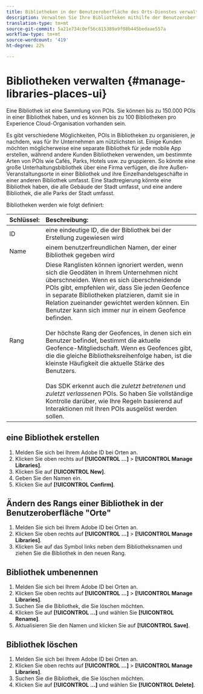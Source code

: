 ```yaml
---
title: Bibliotheken in der Benutzeroberfläche des Orts-Dienstes verwalten
description: Verwalten Sie Ihre Bibliotheken mithilfe der Benutzeroberfläche des Orte-Dienstes.
translation-type: tm+mt
source-git-commit: 5a21e734c0ef56c815389a9f08b445bedaae557a
workflow-type: tm+mt
source-wordcount: '419'
ht-degree: 22%

---
```



# Bibliotheken verwalten {#manage-libraries-places-ui}

Eine Bibliothek ist eine Sammlung von POIs. Sie können bis zu 150.000 POIs in einer Bibliothek haben, und es können bis zu 100 Bibliotheken pro Experience Cloud-Organisation vorhanden sein.

Es gibt verschiedene Möglichkeiten, POIs in Bibliotheken zu organisieren, je nachdem, was für Ihr Unternehmen am nützlichsten ist. Einige Kunden möchten möglicherweise eine separate Bibliothek für jede mobile App erstellen, während andere Kunden Bibliotheken verwenden, um bestimmte Arten von POIs wie Cafés, Parks, Hotels usw. zu gruppieren. So könnte eine große Unterhaltungsbibliothek über eine Firma verfügen, die ihre Außen-Veranstaltungsorte in einer Bibliothek und ihre Einzelhandelsgeschäfte in einer anderen Bibliothek umfasst. Eine Stadtregierung könnte eine Bibliothek haben, die alle Gebäude der Stadt umfasst, und eine andere Bibliothek, die alle Parks der Stadt umfasst.

Bibliotheken werden wie folgt definiert:

| Schlüssel: | Beschreibung: |
| :--- | :--- |
| ID | eine eindeutige ID, die der Bibliothek bei der Erstellung zugewiesen wird |
| Name | einem benutzerfreundlichen Namen, der einer Bibliothek gegeben wird |
| Rang | Diese Ranglisten können ignoriert werden, wenn sich die Geodäten in Ihrem Unternehmen nicht überschneiden. Wenn es sich überschneidende POIs gibt, empfehlen wir, dass Sie jeden Geofence in separate Bibliotheken platzieren, damit sie in Relation zueinander gewichtet werden können. Ein Benutzer kann sich immer nur in einem Geofence befinden. <br><br>Der höchste Rang der Geofences, in denen sich ein Benutzer befindet, bestimmt die aktuelle Geofence-Mitgliedschaft. Wenn es Geofences gibt, die die gleiche Bibliotheksreihenfolge haben, ist die kleinste Häufigkeit die aktuelle Stärke des Benutzers. <br><br>Das SDK erkennt auch die *zuletzt betretenen* und *zuletzt verlassenen* POIs. So haben Sie vollständige Kontrolle darüber, wie Ihre Regeln basierend auf Interaktionen mit Ihren POIs ausgelöst werden sollen. |

## eine Bibliothek erstellen

1. Melden Sie sich bei Ihrem Adobe ID bei Orten an.
1. Klicken Sie oben rechts auf **[!UICONTROL ...]** > **[!UICONTROL Manage Libraries]**.
1. Klicken Sie auf **[!UICONTROL New]**.
1. Geben Sie den Namen ein.
1. Klicken Sie auf **[!UICONTROL Confirm]**.

## Ändern des Rangs einer Bibliothek in der Benutzeroberfläche &quot;Orte&quot;

1. Melden Sie sich bei Ihrem Adobe ID bei Orten an.
1. Klicken Sie oben rechts auf **[!UICONTROL ...]** > **[!UICONTROL Manage Libraries]**.
1. Klicken Sie auf das Symbol links neben dem Bibliotheksnamen und ziehen Sie die Bibliothek in den neuen Rang.

## Bibliothek umbenennen

1. Melden Sie sich bei Ihrem Adobe ID bei Orten an.
1. Klicken Sie oben rechts auf **[!UICONTROL ...]** > **[!UICONTROL Manage Libraries]**.
1. Suchen Sie die Bibliothek, die Sie löschen möchten.
1. Klicken Sie auf **[!UICONTROL ...]** und wählen Sie **[!UICONTROL Rename]**.
1. Aktualisieren Sie den Namen und klicken Sie auf **[!UICONTROL Save]**.

## Bibliothek löschen

1. Melden Sie sich bei Ihrem Adobe ID bei Orten an.
1. Klicken Sie oben rechts auf **[!UICONTROL ...]** > **[!UICONTROL Manage Libraries]**.
1. Suchen Sie die Bibliothek, die Sie löschen möchten.
1. Klicken Sie auf **[!UICONTROL ...]** und wählen Sie **[!UICONTROL Delete]**.

